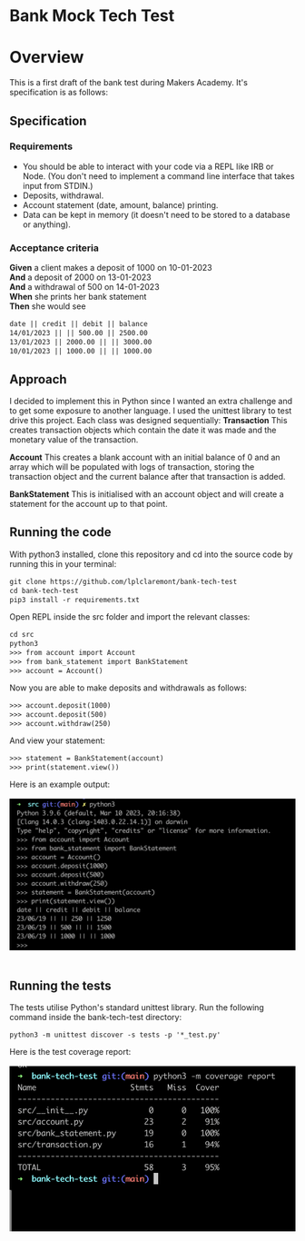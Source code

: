 # Bank Mock Tech Test

# Overview
This is a first draft of the bank test during Makers Academy. It's specification is as follows:

## Specification

### Requirements

* You should be able to interact with your code via a REPL like IRB or Node.  (You don't need to implement a command line interface that takes input from STDIN.)
* Deposits, withdrawal.
* Account statement (date, amount, balance) printing.
* Data can be kept in memory (it doesn't need to be stored to a database or anything).

### Acceptance criteria

**Given** a client makes a deposit of 1000 on 10-01-2023  
**And** a deposit of 2000 on 13-01-2023  
**And** a withdrawal of 500 on 14-01-2023  
**When** she prints her bank statement  
**Then** she would see

```
date || credit || debit || balance
14/01/2023 || || 500.00 || 2500.00
13/01/2023 || 2000.00 || || 3000.00
10/01/2023 || 1000.00 || || 1000.00
```

## Approach
I decided to implement this in Python since I wanted an extra challenge and to get some exposure to another language. I used the unittest library to test drive this project.
Each class was designed sequentially:
**Transaction**
This creates transaction objects which contain the date it was made and the monetary value of the transaction.

**Account**
This creates a blank account with an initial balance of 0 and an array which will be populated with logs of transaction, storing the transaction object and the current balance after that transaction is added.

**BankStatement**
This is initialised with an account object and will create a statement for the account up to that point.

## Running the code
With python3 installed, clone this repository and cd into the source code by running this in your terminal:

```
git clone https://github.com/lplclaremont/bank-tech-test
cd bank-tech-test
pip3 install -r requirements.txt
```

Open REPL inside the src folder and import the relevant classes:

```
cd src
python3
>>> from account import Account
>>> from bank_statement import BankStatement
>>> account = Account()
```

Now you are able to make deposits and withdrawals as follows:

```
>>> account.deposit(1000)
>>> account.deposit(500)
>>> account.withdraw(250)
```

And view your statement:

```
>>> statement = BankStatement(account)
>>> print(statement.view())
```
Here is an example output:
<br>
<br>
![a screenshot of the user display](./public/example-user-usage.png)
<br>
<br>


## Running the tests
The tests utilise Python's standard unittest library.
Run the following command inside the bank-tech-test directory:
```
python3 -m unittest discover -s tests -p '*_test.py'
```

Here is the test coverage report:
<br>
<br>
![a screenshot of the test coverage](./public/test-coverage.png)
<br>
<br>
